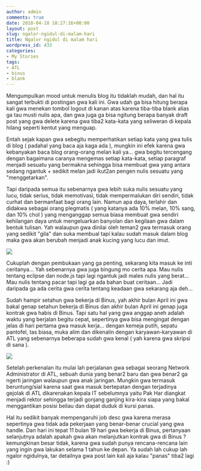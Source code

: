 ```yaml
---
author: admin
comments: true
date: 2010-04-18 18:27:16+00:00
layout: post
slug: ngalor-ngidul-di-malam-hari
title: Ngalor ngidul di malam hari
wordpress_id: 433
categories:
- My Stories
tags:
- ATL
- binus
- blank
---
```


Mengumpulkan mood untuk menulis blog itu tidaklah mudah, dan hal itu sangat terbukti di postingan gwa kali ini. Gwa udah ga bisa hitung berapa kali gwa menekan tombol logout di kanan atas karena tiba-tiba blank alias ga tau musti nulis apa, dan gwa juga ga bisa ngitung berapa banyak draft post yang gwa delete karena gwa tiba2 kata-kata yang seliweran di kepala hilang seperti kentut yang menguap.

Entah sejak kapan gwa sebegitu memperhatikan setiap kata yang gwa tulis di blog ( padahal yang baca aja kaga ada ), mungkin ini efek karena gwa kebanyakan baca blog orang-orang melan kali ya... gwa begitu tercengang dengan bagaimana caranya mengemas setiap kata-kata, setiap paragraf menjadi sesuatu yang bermakna sehingga bisa membuat gwa yang antara sedang ngantuk + sedikit melan jadi ikut2an pengen nulis sesuatu yang "menggetarkan".

Tapi daripada semua itu sebenarnya gwa lebih suka nulis sesuatu yang lucu, tidak serius, tidak memotivasi, tidak mempermalukan diri sendiri, tidak curhat dan bermanfaat bagi orang lain. Namun apa daya, terlahir dan didakwa sebagai orang plegmatis ( yang katanya ada 10% melan, 10% sang, dan 10% chol ) yang menganggap semua biasa membuat gwa sendiri kehilangan daya untuk mengeluarkan banyolan dan kegilaan gwa dalam bentuk tulisan. Yah walaupun gwa dinilai oleh teman2 gwa termasuk orang yang sedikit "gila" dan suka membual tapi kalau sudah masuk dalam blog maka gwa akan berubah menjadi anak kucing yang lucu dan imut.

[![](http://blog.rudylee.com/wp-content/uploads/2010/04/793723_5bc3cb0662_m-225x300.jpg)](http://blog.rudylee.com/wp-content/uploads/2010/04/793723_5bc3cb0662_m.jpg)

Cukuplah dengan pembukaan yang ga penting, sekarang kita masuk ke inti ceritanya... Yah sebenarnya gwa juga bingung mo cerita apa. Mau nulis tentang eclipse dan node.js tapi lagi ngantuk jadi males nulis yang berat... Mau nulis tentang pacar tapi lagi ga ada bahan buat ceritaan... Jadi daripada ga ada cerita gwa cerita tentang keadaan gwa sekarang aja deh...

Sudah hampir setahun gwa bekerja di Binus, yah akhir bulan April ini gwa bakal genap setahun bekerja di Binus dan akhir bulan April ini genap juga kontrak gwa habis di Binus. Tapi satu hal yang gwa anggap aneh adalah waktu yang berjalan begitu cepat, sepertinya gwa bisa mengingat dengan jelas di hari pertama gwa masuk kerja... dengan kemeja putih, sepatu pantofel, tas biasa, muka alim dan dikenalin dengan karyawan-karyawan di ATL yang sebenarnya beberapa sudah gwa kenal ( yah karena gwa skripsi di sana ).

[![](http://blog.rudylee.com/wp-content/uploads/2010/04/alafani-white-shirt-thumb-240x300.jpg)](http://blog.rudylee.com/wp-content/uploads/2010/04/alafani-white-shirt-thumb.jpg)

Setelah perkenalan itu mulai lah perjalanan gwa sebagai seorang Network Administrator di ATL, sebuah dunia yang benar2 baru dan gwa benar2 ga ngerti jaringan walaupun gwa anak jaringan. Mungkin gwa termasuk beruntung/sial karena saat gwa masuk bertepatan dengan terjadinya gejolak di ATL dikarenakan kepala IT sebelumnya yaitu Pak Har diangkat menjadi rektor sehingga terjadi gonjang ganjing kira-kira siapa yang bakal menggantikan posisi beliau dan dapat duduk di kursi panas.

Hal itu sedikit banyak mempengaruhi job desc gwa karena merasa sepertinya gwa tidak ada pekerjaan yang benar-benar crucial yang gwa handle. Dan hari ini tepat 11 bulan 19 hari gwa bekerja di Binus, pertanyaan selanjutnya adalah apakah gwa akan melanjutkan kontrak gwa di Binus ? kemungkinan besar tidak, karena gwa sudah punya rencana-rencana lain yang ingin gwa lakukan selama 1 tahun ke depan. Ya sudah lah cukup lah ngalor ngidulnya, tar detailnya gwa post lain kali aja kalau "panas" tiba2 lagi :)
